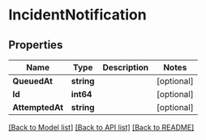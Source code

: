 # IncidentNotification

## Properties
Name | Type | Description | Notes
------------ | ------------- | ------------- | -------------
**QueuedAt** | **string** |  | [optional] 
**Id** | **int64** |  | [optional] 
**AttemptedAt** | **string** |  | [optional] 

[[Back to Model list]](../README.md#documentation-for-models) [[Back to API list]](../README.md#documentation-for-api-endpoints) [[Back to README]](../README.md)



